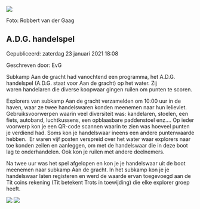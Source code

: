 


![](https://nawaka.scouting.nl/images/articles/20180808-RG-_MG_9883.jpg)


 Foto: Robbert van der Gaag
 

A.D.G. handelspel
------------------





 Gepubliceerd: zaterdag 23 januari 2021 18:08
   

 Geschreven door: EvG
   




 Subkamp Aan de gracht had vanochtend een programma, het A.D.G. handelspel (A.D.G. staat voor Aan de gracht) op het water. Zij waren handelaren die diverse koopwaar gingen ruilen om punten te scoren.
 



 Explorers van subkamp Aan de gracht verzamelden om 10:00 uur in de haven, waar ze twee handelswaren konden meenemen naar hun lelievlet. Gebruiksvoorwerpen waarin veel diversiteit was: kandelaren, stoelen, een fiets, autoband, luchtkussens, een opblaasbare paddenstoel enz…. Op ieder voorwerp kon je een QR-code scannen waarin te zien was hoeveel punten je verdiend had. Soms kon je handelswaar ineens een andere puntenwaarde hebben.  Er waren vijf posten verspreid over het water waar explorers naar toe konden zeilen en aanleggen, om met de handelswaar die in deze boot lag te onderhandelen. Ook kon je ruilen met andere deelnemers.
 



 Na twee uur was het spel afgelopen en kon je je handelswaar uit de boot meenemen naar subkamp Aan de gracht. In het subkamp kon je je handelswaar laten registeren en werd de waarde ervan toegevoegd aan de Tit coins rekening (Tit betekent Trots in toewijding) die elke explorer groep heeft.
 






![](https://nawaka.scouting.nl/images/articles/20180808-RG-_MG_9854.jpg)
![](https://nawaka.scouting.nl/images/articles/20180808-RG-_MG_9881.jpg)



